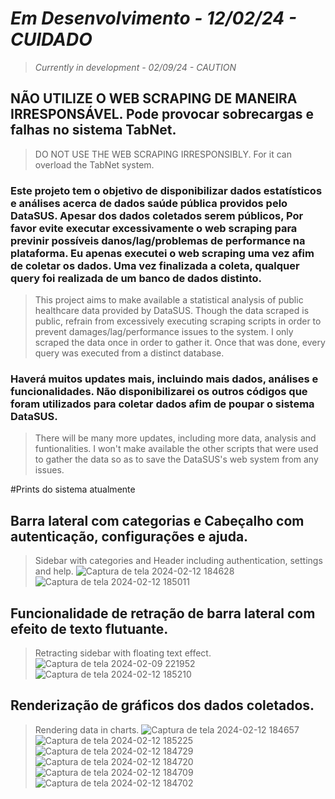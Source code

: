 # *Em Desenvolvimento - 12/02/24 - CUIDADO*
> *Currently in development - 02/09/24 - CAUTION*

## NÃO UTILIZE O WEB SCRAPING DE MANEIRA IRRESPONSÁVEL. Pode provocar sobrecargas e falhas no sistema TabNet.
> DO NOT USE THE WEB SCRAPING IRRESPONSIBLY. For it can overload the TabNet system.

### Este projeto tem o objetivo de disponibilizar dados estatísticos e análises acerca de dados saúde pública providos pelo DataSUS. Apesar dos dados coletados serem públicos, Por favor evite executar excessivamente o web scraping para previnir possíveis danos/lag/problemas de performance na plataforma. Eu apenas executei o web scraping uma vez afim de coletar os dados. Uma vez finalizada a coleta, qualquer query foi realizada de um banco de dados distinto.
> This project aims to make available a statistical analysis of public healthcare data provided by DataSUS. Though the data scraped is public, refrain from excessively executing scraping scripts in order to prevent damages/lag/performance issues to the system. I only scraped the data once in order to gather it. Once that was done, every query was executed from a distinct database.

### Haverá muitos updates mais, incluindo mais dados, análises e funcionalidades. Não disponibilizarei os outros códigos que foram utilizados para coletar dados afim de poupar o sistema DataSUS.
> There will be many more updates, including more data, analysis and funtionalities. I won't make available the other scripts that were used to gather the data so as to save the DataSUS's web system from any issues.

#Prints do sistema atualmente
## Barra lateral com categorias e Cabeçalho com autenticação, configurações e ajuda.
> Sidebar with categories and Header including authentication, settings and help.
![Captura de tela 2024-02-12 184628](https://github.com/TarsoLucas/DataSUS_Statistical_Analysis/assets/95001225/23dbf899-134a-4194-a278-a521d79855fe)
![Captura de tela 2024-02-12 185011](https://github.com/TarsoLucas/DataSUS_Statistical_Analysis/assets/95001225/142d6796-44ea-43da-9194-1d3801be2909)
## Funcionalidade de retração de barra lateral com efeito de texto flutuante.
> Retracting sidebar with floating text effect.
![Captura de tela 2024-02-09 221952](https://github.com/TarsoLucas/DataSUS_Statistical_Analysis/assets/95001225/0e1094f4-9d88-4911-8611-44fa940b025b)
![Captura de tela 2024-02-12 185210](https://github.com/TarsoLucas/DataSUS_Statistical_Analysis/assets/95001225/fd4372b7-1665-429e-a609-e6c6eede0f38)
## Renderização de gráficos dos dados coletados.
> Rendering data in charts.
![Captura de tela 2024-02-12 184657](https://github.com/TarsoLucas/DataSUS_Statistical_Analysis/assets/95001225/b9809b6f-1f03-4acd-95d2-a3bb1dc64aea)
![Captura de tela 2024-02-12 185225](https://github.com/TarsoLucas/DataSUS_Statistical_Analysis/assets/95001225/401907f7-6c22-4cf2-81c0-245355079c2a)
![Captura de tela 2024-02-12 184729](https://github.com/TarsoLucas/DataSUS_Statistical_Analysis/assets/95001225/f2b929f3-f120-47ec-addb-aeeffa1682f9)
![Captura de tela 2024-02-12 184720](https://github.com/TarsoLucas/DataSUS_Statistical_Analysis/assets/95001225/d2d8cdba-4f13-4812-8b86-eb891ab61c8e)
![Captura de tela 2024-02-12 184709](https://github.com/TarsoLucas/DataSUS_Statistical_Analysis/assets/95001225/2cddd6b6-e830-4dd9-b4da-c59f6025b65b)
![Captura de tela 2024-02-12 184702](https://github.com/TarsoLucas/DataSUS_Statistical_Analysis/assets/95001225/d3f1b9ba-ed6f-4382-b69c-c9f3dd9a6192)


